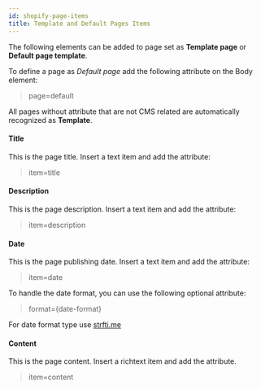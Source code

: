 ```yaml
---
id: shopify-page-items
title: Template and Default Pages Items
---
```


The following elements can be added to page set as **Template page** or **Default page template**. 

To define a page as *Default page* add the following attribute on the Body element:

> page=default

All pages without attribute that are not CMS related are automatically recognized as **Template**.

#### Title

This is the page title. Insert a text item and add the attribute:

> item=title


#### Description

This is the page description. Insert a text item and add the attribute:

> item=description


#### Date

This is the page publishing date. Insert a text item and add the attribute:

> item=date

To handle the date format, you can use the following optional attribute:

> format={date-format}

For date format type use [strfti.me](http://www.strfti.me/)

#### Content

This is the page content. Insert a richtext item and add the attribute.

> item=content